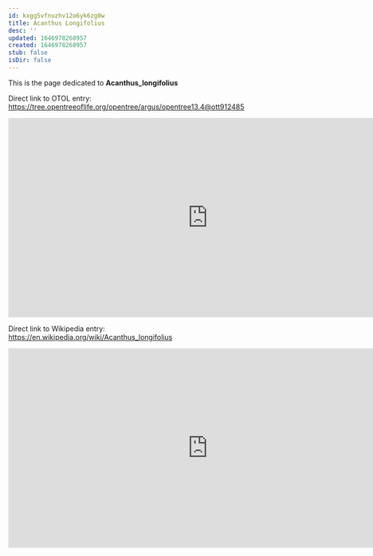 ```yaml
---
id: kxgg5vfnuzhv12o6yk6zg0w
title: Acanthus Longifolius
desc: ''
updated: 1646978268957
created: 1646978268957
stub: false
isDir: false
---
```

This is the page dedicated to **Acanthus_longifolius**


Direct link to OTOL entry: https://tree.opentreeoflife.org/opentree/argus/opentree13.4@ott912485



<html>
    <body>
    <iframe src="https://tree.opentreeoflife.org/opentree/argus/opentree13.4@ott912485"
    width="800" height="400" frameborder="0" allowfullscreen> </iframe>
    </body>
</html>
    


Direct link to Wikipedia entry: https://en.wikipedia.org/wiki/Acanthus_longifolius



<html>
    <body>
    <iframe src="https://en.wikipedia.org/wiki/Acanthus_longifolius"
    width="800" height="400" frameborder="0" allowfullscreen> </iframe>
    </body>
</html>
    
